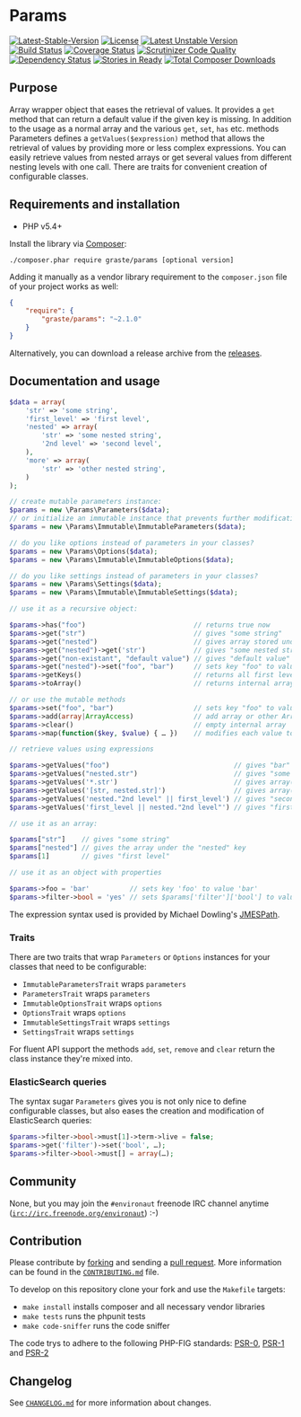 # Params

[![Latest-Stable-Version](https://poser.pugx.org/graste/params/v/stable.svg)][1]
[![License](https://poser.pugx.org/graste/params/license.svg)][14]
[![Latest Unstable Version](https://poser.pugx.org/graste/params/v/unstable.svg)][1]
[![Build Status](https://secure.travis-ci.org/graste/params.png)][2]
[![Coverage Status](https://coveralls.io/repos/graste/params/badge.png)][3]
[![Scrutinizer Code Quality](https://scrutinizer-ci.com/g/graste/params/badges/quality-score.png?b=master)][5]
[![Dependency Status](https://www.versioneye.com/user/projects/53aefa3b404aa6df8c000082/badge.svg)][4]
[![Stories in Ready](https://badge.waffle.io/graste/params.png?label=ready&title=Ready)](https://waffle.io/graste/params)
[![Total Composer Downloads](https://poser.pugx.org/graste/params/d/total.png)][1]

## Purpose

Array wrapper object that eases the retrieval of values. It provides a `get`
method that can return a default value if the given key is missing. In addition
to the usage as a normal array and the various `get`, `set`, `has` etc. methods
Parameters defines a `getValues($expression)` method that allows the retrieval
of values by providing more or less complex expressions. You can easily retrieve
values from nested arrays or get several values from different nesting levels
with one call. There are traits for convenient creation of configurable classes.

## Requirements and installation

- PHP v5.4+

Install the library via [Composer][10]:

```./composer.phar require graste/params [optional version]```

Adding it manually as a vendor library requirement to the `composer.json` file
of your project works as well:

```json
{
    "require": {
        "graste/params": "~2.1.0"
    }
}
```

Alternatively, you can download a release archive from the [releases][9].

## Documentation and usage

```php
$data = array(
    'str' => 'some string',
    'first_level' => 'first level',
    'nested' => array(
        'str' => 'some nested string',
        '2nd level' => 'second level',
    ),
    'more' => array(
        'str' => 'other nested string',
    )
);

// create mutable parameters instance:
$params = new \Params\Parameters($data);
// or initialize an immutable instance that prevents further modifications after construction
$params = new \Params\Immutable\ImmutableParameters($data);

// do you like options instead of parameters in your classes?
$params = new \Params\Options($data);
$params = new \Params\Immutable\ImmutableOptions($data);

// do you like settings instead of parameters in your classes?
$params = new \Params\Settings($data);
$params = new \Params\Immutable\ImmutableSettings($data);

// use it as a recursive object:

$params->has("foo")                           // returns true now
$params->get("str")                           // gives "some string"
$params->get("nested")                        // gives array stored under "nested" key
$params->get("nested")->get('str')            // gives "some nested string"
$params->get("non-existant", "default value") // gives "default value" as given key is non existant
$params->get("nested")->set("foo", "bar")     // sets key "foo" to value "bar" on the "nested" array
$params->getKeys()                            // returns all first level keys
$params->toArray()                            // returns internal array

// or use the mutable methods
$params->set("foo", "bar")                    // sets key "foo" to value "bar"
$params->add(array|ArrayAccess)               // add array or other ArrayAccess implementing object to current instance
$params->clear()                              // empty internal array
$params->map(function($key, $value) { … })    // modifies each value to the value returned by the callback

// retrieve values using expressions

$params->getValues("foo")                               // gives "bar"
$params->getValues("nested.str")                        // gives "some nested string"
$params->getValues('*.str')                             // gives array("some nested string", "other nested string")
$params->getValues('[str, nested.str]')                 // gives array("some string", "some nested string")
$params->getValues('nested."2nd level" || first_level') // gives "second level" as that key exists; other expression not evaluated
$params->getValues('first_level || nested."2nd level"') // gives "first level" as that key exists; other expression not evaluated

// use it as an array:

$params["str"]    // gives "some string"
$params["nested"] // gives the array under the "nested" key
$params[1]        // gives "first level"

// use it as an object with properties

$params->foo = 'bar'          // sets key 'foo' to value 'bar'
$params->filter->bool = 'yes' // sets $params['filter']['bool'] to value 'yes'
```

The expression syntax used is provided by Michael Dowling's [JMESPath][11].

### Traits

There are two traits that wrap `Parameters` or `Options` instances for your
classes that need to be configurable:

- `ImmutableParametersTrait` wraps `parameters`
- `ParametersTrait` wraps `parameters`
- `ImmutableOptionsTrait` wraps `options`
- `OptionsTrait` wraps `options`
- `ImmutableSettingsTrait` wraps `settings`
- `SettingsTrait` wraps `settings`

For fluent API support the methods `add`, `set`, `remove` and `clear` return
the class instance they're mixed into.

### ElasticSearch queries

The syntax sugar `Parameters` gives you is not only nice to define configurable
classes, but also eases the creation and modification of ElasticSearch queries:

```php
$params->filter->bool->must[1]->term->live = false;
$params->get('filter')->set('bool', …);
$params->filter->bool->must[] = array(…);
```

## Community

None, but you may join the `#environaut` freenode IRC channel anytime
([`irc://irc.freenode.org/environaut`](irc://irc.freenode.org/environaut)) :-)

## Contribution

Please contribute by [forking][12] and sending a [pull request][13]. More
information can be found in the [`CONTRIBUTING.md`](CONTRIBUTING.md) file.

To develop on this repository clone your fork and use the `Makefile` targets:

- `make install` installs composer and all necessary vendor libraries
- `make tests` runs the phpunit tests
- `make code-sniffer` runs the code sniffer

The code trys to adhere to the following PHP-FIG standards: [PSR-0][6],
[PSR-1][7] and [PSR-2][8]

## Changelog

See [`CHANGELOG.md`](CHANGELOG.md) for more information about changes.


[1]: https://packagist.org/packages/graste/params "graste/params on packagist"
[2]: http://travis-ci.org/graste/params "graste/params on travis-ci"
[3]: https://coveralls.io/r/graste/params "graste/params on coveralls"
[4]: https://www.versioneye.com/user/projects/53aefa3b404aa6df8c000082 "graste/params on versioneye"
[5]: https://scrutinizer-ci.com/g/graste/params/?branch=master "graste/params on scrutinizer-ci"
[6]: http://www.php-fig.org/psr/psr-0/ "PSR-0 Autoloading Standard"
[7]: http://www.php-fig.org/psr/psr-1/ "PSR-1 Basic Coding Standard"
[8]: http://www.php-fig.org/psr/psr-2/ "PSR-2 Coding Style Guide"
[9]: https://github.com/graste/params/releases "graste/params releases on github"
[10]: https://getcomposer.org/ "Composer homepage with further documentation"
[11]: https://github.com/mtdowling/jmespath.php "JMESPath on github"
[12]: http://help.github.com/forking/ "Github docs on forking a project"
[13]: http://help.github.com/pull-requests/ "Github docs on pull requests"
[14]: LICENSE.md "license file with link to original full text of the license"
[15]: https://waffle.io/graste/params "graste/params on waffle"
